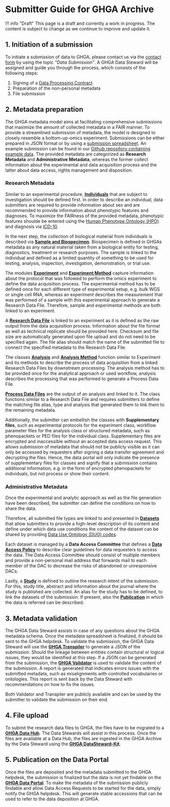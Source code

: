 # **Submitter Guide for GHGA Archive**

!!! info "Draft"
    This page is a draft and currently a work in progress. The content is subject to change as we continue to improve and update it. 

## 1. Initiation of a submission
To initiate a submission of data to GHGA, please contact us via the [contact form](https://www.ghga.de/about-us/contact) by using the topic *“Data Submission”*. A GHGA Data Steward will be assigned and guide you through the process, which consists of the following steps:

1. Signing of a [Data Processing Contract](https://www.ghga.de/Downloads/GHGA_Data_Processing_Contract.pdf)
1. Preparation of the non-personal metadata
1. File submission

## 2. Metadata preparation
The GHGA metadata model aims at facilitating comprehensive submissions that maximize the amount of collected metadata in a FAIR manner. To provide a streamlined submission of metadata, the model is designed to closely resemble a bottom-up-omics experiment. Submissions can be either prepared in JSON format or by using a [submission spreadsheet](https://github.com/ghga-de/ghga-metadata-schema/tree/main/spreadsheets). An example submission can be found in our [Github repository containing example data](https://github.com/ghga-de/example-data). The provided metadata are categorized as **Research Metadata** and **Administrative Metadata**, whereas the former collect information about the experimental and data acquisition process and the latter about data access, rights management and disposition.

### Research Metadata

Similar to an experimental procedure, [**Individuals**](https://docs.ghga.de/metadata/entities/#individual) that are subject to investigation should be defined first. 
In order to describe an individual, data submitters are required to provide information about sex and are recommended to provide information about phenotypic features and diagnoses. 
To maximize the FAIRness of the provided metadata, phenotypic features shoulde be entered using the [Human Phenotype Ontology (HPO)](https://hpo.jax.org/) and diagnosis via [ICD-10](https://www.bfarm.de/EN/Code-systems/Classifications/ICD/ICD-10-WHO/_node.html).

In the next step, the collection of biological material from individuals is described via [**Sample and Biospecimen**](https://docs.ghga.de/metadata/entities/#biospecimensample). Biospecimen is defined in GHGAs metadata as any natural material taken from a biological entity for testing, diagnostics, treatment or research purposes. The sample is linked to the individual and defined as a limited quantity of something to be used for testing, analysis, inspection, investigation, demonstration, or trial use. 

The modules [**Experiment**](https://docs.ghga.de/metadata/entities/#experiment) and [**Experiment Method**](https://docs.ghga.de/metadata/entities/#experiment-method) capture information about the protocol that was followed to perform the omics experiment to define the data acquisition process. The experimental method has to be defined once for each different type of experimental setup, e.g. bulk WGS or single cell RNA, whereas an experiment describes the measurement that was performed of a sample with this experimental approach to generate a Research Data File. Therefore, sample and experimental methods are both linked to an experiment.

A [**Research Data File**](https://docs.ghga.de/metadata/entities/#research-data-file) is linked to an experiment as it is defined as the raw output from the data acquisition process. Information about the file format as well as technical replicate should be provided here. Checksum and file size are automatically generated upon file upload and do not need to be specified again. The file alias should match the name of the submitted file to connect the specified metadata to the Research Data File.

The classes [**Analysis**](https://docs.ghga.de/metadata/entities/#analysis) and [**Analysis Method**](https://docs.ghga.de/metadata/entities/#analysis-method) function similar to Experiment and its methods to describe the process of data acquisition from a linked Research Data Files by downstream processing. The analysis method has to be provided once for the analytical approach or used workflow, analysis describes the processing that was performed to generate a Process Data File.

[**Process Data Files**](https://docs.ghga.de/metadata/entities/#process-data-file) are the output of an analysis and linked to it. The class functions similar to a Research Data File and requires submitters to define the matching file alias, type and analysis that generated them to link them to the remaining metadata.

Additionally, the submitter can embellish the classes with **Supplementary files**, such as experimental protocols for the experiment class, workflow parameter files for the analysis class or structured metadata, such as phenopackets or PED files for the individual class. Supplementary files are encrypted and inaccessible without an accepted data access request. This allows submission of metadata that should not be publicly visible as it can only be accessed by requesters after signing a data transfer agreement and decrypting the files. Hence, the data portal will only indicate the presence of supplementary files for classes and signify that a submission contains additional information, e.g. in the form of encrypted phenopackets for individuals, but not process or show their content.

### Administrative Metadata
Once the experimental and analytic approach as well as the file generation have been described, the submitter can define the conditions on how to share the data.

Therefore, all submitted file types are linked to and presented in [**Datasets**](https://docs.ghga.de/metadata/entities/#dataset) that allow submitters to provide a high-level description of its content and define under which data use conditions the content of the dataset can be shared by providing [Data Use Ontology (DUO) codes](https://www.ga4gh.org/product/data-use-ontology-duo/). 

Each dataset is managed by a **Data Access Committee** that defines a [**Data Access Policy**](https://docs.ghga.de/metadata/entities/#data-access-policy-and-committee) to describe clear guidelines for data requesters to access the data. The Data Access Committee should consist of multiple members and provide a non-personal mail address that forwards mail to each member of the DAC to decrease the risks of abandoned or unresponsive DACs.

Lastly, a [**Study**](https://docs.ghga.de/metadata/entities/#study) is defined to outline the research intent of the submission. For this, study title, abstract and information about the journal where the study is published are collected. An alias for the study has to be defined, to link the datasets of the submission. If present, also the [**Publication**](https://docs.ghga.de/metadata/entities/#publication) in which the data is referred can be described.

## 3. Metadata validation
The GHGA Data Steward assists in case of any questions about the GHGA metadata schema. Once the metadata spreadsheet is finalized, it should be sent to the GHGA helpdesk. To validate the submission, the GHGA Data Steward will use the [**GHGA Transpiler**](https://docs.ghga.de/cli_tools/transpiler/) to generate a JSON of the submission. Should the linkage between entities contain structural or logical issues, they would be identified at this step. If a JSON can be generated from the submission, the [**GHGA Validator**](https://docs.ghga.de/cli_tools/validator/) is used to validate the content of the submission. A report is generated that indicates errors issues with the submitted metadata, such as misalignments with controlled vocabularies or ontologies. This report is sent back by the Data Steward with recommendations on how to fix the issues. 

Both Validator and Transpiler are publicly available and can be used by the submitter to validate the submission on their end.

## 4. File upload
To submit the research data files to GHGA, the files have to be migrated to a [**GHGA Data Hub**](https://www.ghga.de/about-us/how-we-work/data-hubs). The Data Stewards will assist in this process. Once the files are available at a Data Hub, the files are ingested in the GHGA Archive by the Data Steward using the [**GHGA DataSteward-Kit**](https://github.com/ghga-de/ghga-datasteward-kit). 

## 5. Publication on the Data Portal
Once the files are deposited and the metadata submitted to the GHGA helpdesk, the submission is finalized but the data is not yet findable on the [**GHGA Data Portal**](https://data.ghga.de/). To make the metadata of the submission publicly findable and allow Data Access Requests to be started for the data, simply notify the GHGA helpdesk. This will generate stable accessions that can be used to refer to the data deposition at GHGA.

